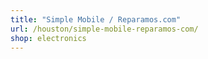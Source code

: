 ```yaml
---
title: "Simple Mobile / Reparamos.com"
url: /houston/simple-mobile-reparamos-com/
shop: electronics
---
```


